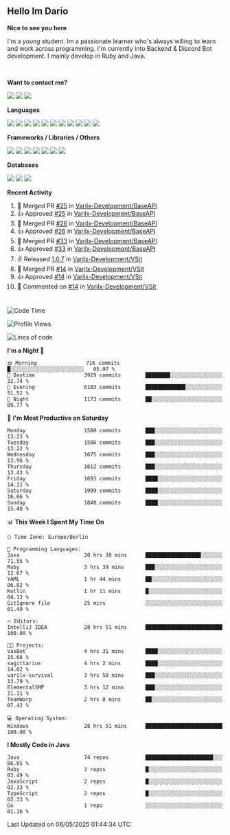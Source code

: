 <h2>Hello Im Dario</h2>

**Nice to see you here**

I'm a *young* student. Im a passionate learner who's always willing to learn and work across
programming. I'm currently into Backend & Discord Bot development. I mainly develop in Ruby and Java.

<br/>

**Want to contact me?**

<a href="https://github.com/knerio"><img src="https://img.shields.io/badge/-Github-blue?style=for-the-badge&logo=github&logoColor=white"/></a> <a href="https://discord.com/users/639416958923702292"><img src="https://img.shields.io/badge/-knerio-blue?style=for-the-badge&logo=discord&logoColor=white"/></a> <a href="https://twitch.tv/dopalos_"><img src="https://img.shields.io/badge/-twitch-blue?style=for-the-badge&logo=twitch&logoColor=white"/></a>

**Languages**

<img src="https://img.shields.io/badge/-Java-blue?style=for-the-badge&logo=java&logoColor=white"/> <img src="https://img.shields.io/badge/-Ruby-blue?style=for-the-badge&logo=Ruby&logoColor=white"/> <img src="https://img.shields.io/badge/-Git-blue?style=for-the-badge&logo=Git&logoColor=white"/> <img src="https://img.shields.io/badge/-HTML-blue?style=for-the-badge&logo=html5&logoColor=white"/> <img src="https://img.shields.io/badge/-CSS-blue?style=for-the-badge&logo=CSS3&logoColor=white"/> <img src="https://img.shields.io/badge/-Javascript-blue?style=for-the-badge&logo=javascript&logoColor=white"/> <img src="https://img.shields.io/badge/-Typescript-blue?style=for-the-badge&logo=TypeScript&logoColor=white"/> <img src="https://img.shields.io/badge/-Kotlin-blue?style=for-the-badge&logo=kotlin&logoColor=white"/> <img src="https://img.shields.io/badge/-SQL-blue?style=for-the-badge&logo=MYSQL&logoColor=white"/> <img src="https://img.shields.io/badge/-Markdown-blue?style=for-the-badge&logo=Markdown&logoColor=white"/> <img src="https://img.shields.io/badge/-JSON-blue?style=for-the-badge&logo=JSON&logoColor=white"/>
<br/>

 **Frameworks / Libraries / Others**

<img src="https://img.shields.io/badge/-Ruby_On_Rails-blue?style=for-the-badge&logo=ruby-on-rails&logoColor=white"/> <img src="https://img.shields.io/badge/-JDA-blue?style=for-the-badge&logo=JDA&logoColor=white"/> <img src="https://img.shields.io/badge/-Bootstrap-blue?style=for-the-badge&logo=Bootstrap&logoColor=white"/> <img src="https://img.shields.io/badge/-Node.JS-blue?style=for-the-badge&logo=node.js&logoColor=white"/> <img src="https://img.shields.io/badge/-React-blue?style=for-the-badge&logo=React&logoColor=white"/> <img src="https://img.shields.io/badge/-Express-blue?style=for-the-badge&logo=Express&logoColor=white"/> <img src="https://img.shields.io/badge/-Next.Js-blue?style=for-the-badge&logo=Next.Js&logoColor=white"/>

**Databases**

<img src="https://img.shields.io/badge/-MongoDB-blue?style=for-the-badge&logo=mongodb&logoColor=white"/> <img src="https://img.shields.io/badge/-MariaDB-blue?style=for-the-badge&logo=MariaDB&logoColor=white"/>
<img src="https://img.shields.io/badge/-PostgreSQL-blue?style=for-the-badge&logo=PostgreSQl&logoColor=white"/>

**Recent Activity**

<!--RECENT_ACTIVITY:start-->
1. 🎉 Merged PR [#25](https://github.com/Varilx-Development/BaseAPI/pull/25) in [Varilx-Development/BaseAPI](https://github.com/Varilx-Development/BaseAPI)<br>
2. 👍 Approved [#25](https://github.com/Varilx-Development/BaseAPI/pull/25#pullrequestreview-2815714838) in [Varilx-Development/BaseAPI](https://github.com/Varilx-Development/BaseAPI)<br>
3. 🎉 Merged PR [#26](https://github.com/Varilx-Development/BaseAPI/pull/26) in [Varilx-Development/BaseAPI](https://github.com/Varilx-Development/BaseAPI)<br>
4. 👍 Approved [#26](https://github.com/Varilx-Development/BaseAPI/pull/26#pullrequestreview-2815714460) in [Varilx-Development/BaseAPI](https://github.com/Varilx-Development/BaseAPI)<br>
5. 🎉 Merged PR [#33](https://github.com/Varilx-Development/BaseAPI/pull/33) in [Varilx-Development/BaseAPI](https://github.com/Varilx-Development/BaseAPI)<br>
6. 👍 Approved [#33](https://github.com/Varilx-Development/BaseAPI/pull/33#pullrequestreview-2815713898) in [Varilx-Development/BaseAPI](https://github.com/Varilx-Development/BaseAPI)<br>
7. ✌️ Released [1.0.7](https://github.com/Varilx-Development/VSit/releases/tag/1.0.7) in [Varilx-Development/VSit](https://github.com/Varilx-Development/VSit)<br>
8. 🎉 Merged PR [#14](https://github.com/Varilx-Development/VSit/pull/14) in [Varilx-Development/VSit](https://github.com/Varilx-Development/VSit)<br>
9. 👍 Approved [#14](https://github.com/Varilx-Development/VSit/pull/14#pullrequestreview-2815476502) in [Varilx-Development/VSit](https://github.com/Varilx-Development/VSit)<br>
10. 💬 Commented on [#14](https://github.com/Varilx-Development/VSit/pull/14#discussion_r2073755886) in [Varilx-Development/VSit](https://github.com/Varilx-Development/VSit)<br>
<!--RECENT_ACTIVITY:end-->
 
#

<!--START_SECTION:waka-->
![Code Time](http://img.shields.io/badge/Code%20Time-1%2C113%20hrs%2051%20mins-blue)

![Profile Views](http://img.shields.io/badge/Profile%20Views-0-blue)

![Lines of code](https://img.shields.io/badge/From%20Hello%20World%20I%27ve%20Written-923.3%20thousand%20lines%20of%20code-blue)

**I'm a Night 🦉** 

```text
🌞 Morning                716 commits         █░░░░░░░░░░░░░░░░░░░░░░░░   05.97 % 
🌆 Daytime                3929 commits        ████████░░░░░░░░░░░░░░░░░   32.74 % 
🌃 Evening                6183 commits        █████████████░░░░░░░░░░░░   51.52 % 
🌙 Night                  1173 commits        ██░░░░░░░░░░░░░░░░░░░░░░░   09.77 % 
```
📅 **I'm Most Productive on Saturday** 

```text
Monday                   1588 commits        ███░░░░░░░░░░░░░░░░░░░░░░   13.23 % 
Tuesday                  1586 commits        ███░░░░░░░░░░░░░░░░░░░░░░   13.22 % 
Wednesday                1675 commits        ███░░░░░░░░░░░░░░░░░░░░░░   13.96 % 
Thursday                 1612 commits        ███░░░░░░░░░░░░░░░░░░░░░░   13.43 % 
Friday                   1693 commits        ████░░░░░░░░░░░░░░░░░░░░░   14.11 % 
Saturday                 1999 commits        ████░░░░░░░░░░░░░░░░░░░░░   16.66 % 
Sunday                   1848 commits        ████░░░░░░░░░░░░░░░░░░░░░   15.40 % 
```


📊 **This Week I Spent My Time On** 

```text
🕑︎ Time Zone: Europe/Berlin

💬 Programming Languages: 
Java                     20 hrs 39 mins      ██████████████████░░░░░░░   71.55 % 
Ruby                     3 hrs 39 mins       ███░░░░░░░░░░░░░░░░░░░░░░   12.67 % 
YAML                     1 hr 44 mins        ██░░░░░░░░░░░░░░░░░░░░░░░   06.02 % 
Kotlin                   1 hr 11 mins        █░░░░░░░░░░░░░░░░░░░░░░░░   04.13 % 
GitIgnore file           25 mins             ░░░░░░░░░░░░░░░░░░░░░░░░░   01.49 % 

🔥 Editors: 
IntelliJ IDEA            28 hrs 51 mins      █████████████████████████   100.00 % 

🐱‍💻 Projects: 
VaxBot                   4 hrs 31 mins       ████░░░░░░░░░░░░░░░░░░░░░   15.66 % 
sagittarius              4 hrs 2 mins        ████░░░░░░░░░░░░░░░░░░░░░   14.02 % 
varilx-survival          3 hrs 58 mins       ███░░░░░░░░░░░░░░░░░░░░░░   13.79 % 
ElementalSMP             3 hrs 12 mins       ███░░░░░░░░░░░░░░░░░░░░░░   11.11 % 
TeamWarp                 2 hrs 8 mins        ██░░░░░░░░░░░░░░░░░░░░░░░   07.42 % 

💻 Operating System: 
Windows                  28 hrs 51 mins      █████████████████████████   100.00 % 
```

**I Mostly Code in Java** 

```text
Java                     74 repos            ██████████████████████░░░   86.05 % 
Ruby                     3 repos             █░░░░░░░░░░░░░░░░░░░░░░░░   03.49 % 
JavaScript               2 repos             █░░░░░░░░░░░░░░░░░░░░░░░░   02.33 % 
TypeScript               2 repos             █░░░░░░░░░░░░░░░░░░░░░░░░   02.33 % 
Go                       1 repo              ░░░░░░░░░░░░░░░░░░░░░░░░░   01.16 % 
```




 Last Updated on 06/05/2025 01:44:34 UTC
<!--END_SECTION:waka-->

